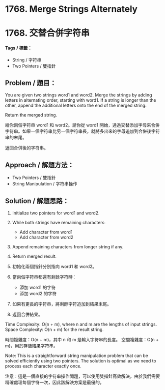 # 1768. Merge Strings Alternately
# 1768. 交替合併字符串

#### Tags / 標籤：
- String / 字符串
- Two Pointers / 雙指針

## Problem / 題目：
You are given two strings word1 and word2. Merge the strings by adding letters in alternating order, starting with word1. If a string is longer than the other, append the additional letters onto the end of the merged string.

Return the merged string.

給你兩個字符串 word1 和 word2。請你從 word1 開始，通過交替添加字母來合併字符串。如果一個字符串比另一個字符串長，就將多出來的字母追加到合併後字符串的末尾。

返回合併後的字符串。

## Approach / 解題方法：
- Two Pointers / 雙指針
- String Manipulation / 字符串操作

## Solution / 解題思路：
1. Initialize two pointers for word1 and word2.
2. While both strings have remaining characters:
   - Add character from word1
   - Add character from word2
3. Append remaining characters from longer string if any.
4. Return merged result.

1. 初始化兩個指針分別指向 word1 和 word2。
2. 當兩個字符串都還有剩餘字符時：
   - 添加 word1 的字符
   - 添加 word2 的字符
3. 如果有更長的字符串，將剩餘字符追加到結果末尾。
4. 返回合併結果。

Time Complexity: O(n + m), where n and m are the lengths of input strings.
Space Complexity: O(n + m) for the result string.

時間複雜度：O(n + m)，其中 n 和 m 是輸入字符串的長度。
空間複雜度：O(n + m)，用於存儲結果字符串。

Note: This is a straightforward string manipulation problem that can be solved efficiently using two pointers. The solution is optimal as we need to process each character exactly once.

注意：這是一個直接的字符串操作問題，可以使用雙指針高效解決。由於我們需要精確處理每個字符一次，因此該解決方案是最優的。 
